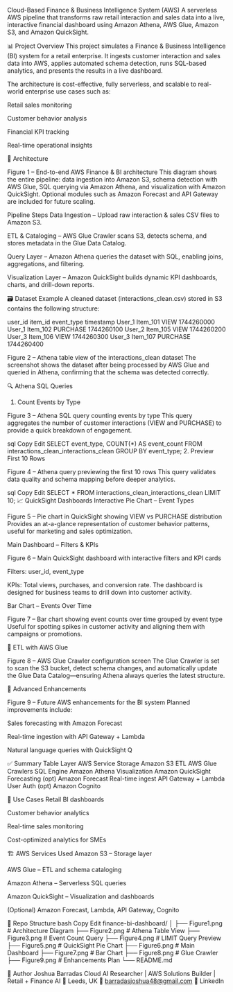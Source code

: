 Cloud-Based Finance & Business Intelligence System (AWS)
A serverless AWS pipeline that transforms raw retail interaction and sales data into a live, interactive financial dashboard using Amazon Athena, AWS Glue, Amazon S3, and Amazon QuickSight.

📊 Project Overview
This project simulates a Finance & Business Intelligence (BI) system for a retail enterprise. It ingests customer interaction and sales data into AWS, applies automated schema detection, runs SQL-based analytics, and presents the results in a live dashboard.

The architecture is cost-effective, fully serverless, and scalable to real-world enterprise use cases such as:

Retail sales monitoring

Customer behavior analysis

Financial KPI tracking

Real-time operational insights

🧱 Architecture

Figure 1 – End-to-end AWS Finance & BI architecture
This diagram shows the entire pipeline: data ingestion into Amazon S3, schema detection with AWS Glue, SQL querying via Amazon Athena, and visualization with Amazon QuickSight. Optional modules such as Amazon Forecast and API Gateway are included for future scaling.

Pipeline Steps
Data Ingestion – Upload raw interaction & sales CSV files to Amazon S3.

ETL & Cataloging – AWS Glue Crawler scans S3, detects schema, and stores metadata in the Glue Data Catalog.

Query Layer – Amazon Athena queries the dataset with SQL, enabling joins, aggregations, and filtering.

Visualization Layer – Amazon QuickSight builds dynamic KPI dashboards, charts, and drill-down reports.

🗃️ Dataset Example
A cleaned dataset (interactions_clean.csv) stored in S3 contains the following structure:

user_id	item_id	event_type	timestamp
User_1	Item_101	VIEW	1744260000
User_1	Item_102	PURCHASE	1744260100
User_2	Item_105	VIEW	1744260200
User_3	Item_106	VIEW	1744260300
User_3	Item_107	PURCHASE	1744260400


Figure 2 – Athena table view of the interactions_clean dataset
The screenshot shows the dataset after being processed by AWS Glue and queried in Athena, confirming that the schema was detected correctly.

🔍 Athena SQL Queries
1. Count Events by Type

Figure 3 – Athena SQL query counting events by type
This query aggregates the number of customer interactions (VIEW and PURCHASE) to provide a quick breakdown of engagement.

sql
Copy
Edit
SELECT event_type, COUNT(*) AS event_count
FROM interactions_clean_interactions_clean
GROUP BY event_type;
2. Preview First 10 Rows

Figure 4 – Athena query previewing the first 10 rows
This query validates data quality and schema mapping before deeper analytics.

sql
Copy
Edit
SELECT * FROM interactions_clean_interactions_clean
LIMIT 10;
📈 QuickSight Dashboards
Interactive Pie Chart – Event Types

Figure 5 – Pie chart in QuickSight showing VIEW vs PURCHASE distribution
Provides an at-a-glance representation of customer behavior patterns, useful for marketing and sales optimization.

Main Dashboard – Filters & KPIs

Figure 6 – Main QuickSight dashboard with interactive filters and KPI cards

Filters: user_id, event_type

KPIs: Total views, purchases, and conversion rate.
The dashboard is designed for business teams to drill down into customer activity.

Bar Chart – Events Over Time

Figure 7 – Bar chart showing event counts over time grouped by event type
Useful for spotting spikes in customer activity and aligning them with campaigns or promotions.

🔁 ETL with AWS Glue

Figure 8 – AWS Glue Crawler configuration screen
The Glue Crawler is set to scan the S3 bucket, detect schema changes, and automatically update the Glue Data Catalog—ensuring Athena always queries the latest structure.

🧠 Advanced Enhancements

Figure 9 – Future AWS enhancements for the BI system
Planned improvements include:

Sales forecasting with Amazon Forecast

Real-time ingestion with API Gateway + Lambda

Natural language queries with QuickSight Q

✅ Summary Table
Layer	AWS Service
Storage	Amazon S3
ETL	AWS Glue Crawlers
SQL Engine	Amazon Athena
Visualization	Amazon QuickSight
Forecasting (opt)	Amazon Forecast
Real-time ingest	API Gateway + Lambda
User Auth (opt)	Amazon Cognito

🚀 Use Cases
Retail BI dashboards

Customer behavior analytics

Real-time sales monitoring

Cost-optimized analytics for SMEs

🏗️ AWS Services Used
Amazon S3 – Storage layer

AWS Glue – ETL and schema cataloging

Amazon Athena – Serverless SQL queries

Amazon QuickSight – Visualization and dashboards

(Optional) Amazon Forecast, Lambda, API Gateway, Cognito

📁 Repo Structure
bash
Copy
Edit
finance-bi-dashboard/
│
├── Figure1.png   # Architecture Diagram
├── Figure2.png   # Athena Table View
├── Figure3.png   # Event Count Query
├── Figure4.png   # LIMIT Query Preview
├── Figure5.png   # QuickSight Pie Chart
├── Figure6.png   # Main Dashboard
├── Figure7.png   # Bar Chart
├── Figure8.png   # Glue Crawler
├── Figure9.png   # Enhancements Plan
└── README.md


🔗 Author
Joshua Barradas
Cloud AI Researcher | AWS Solutions Builder | Retail + Finance AI
📍 Leeds, UK
📧 barradasjoshua48@gmail.com
🔗 LinkedIn
